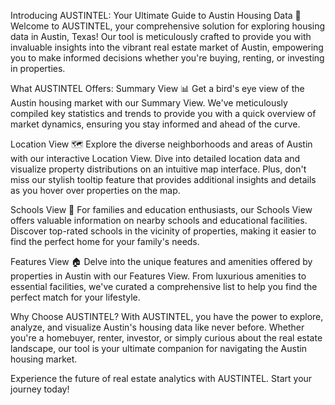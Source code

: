 Introducing AUSTINTEL: Your Ultimate Guide to Austin Housing Data 🏡
Welcome to AUSTINTEL, your comprehensive solution for exploring housing data in Austin, Texas! Our tool is meticulously crafted to provide you with invaluable insights into the vibrant real estate market of Austin, empowering you to make informed decisions whether you're buying, renting, or investing in properties.

What AUSTINTEL Offers:
Summary View 📊
Get a bird's eye view of the Austin housing market with our Summary View. We've meticulously compiled key statistics and trends to provide you with a quick overview of market dynamics, ensuring you stay informed and ahead of the curve.

Location View 🗺️
Explore the diverse neighborhoods and areas of Austin with our interactive Location View. Dive into detailed location data and visualize property distributions on an intuitive map interface. Plus, don't miss our stylish tooltip feature that provides additional insights and details as you hover over properties on the map.

Schools View 🏫
For families and education enthusiasts, our Schools View offers valuable information on nearby schools and educational facilities. Discover top-rated schools in the vicinity of properties, making it easier to find the perfect home for your family's needs.

Features View 🏠
Delve into the unique features and amenities offered by properties in Austin with our Features View. From luxurious amenities to essential facilities, we've curated a comprehensive list to help you find the perfect match for your lifestyle.

Why Choose AUSTINTEL?
With AUSTINTEL, you have the power to explore, analyze, and visualize Austin's housing data like never before. Whether you're a homebuyer, renter, investor, or simply curious about the real estate landscape, our tool is your ultimate companion for navigating the Austin housing market.

Experience the future of real estate analytics with AUSTINTEL. Start your journey today!

